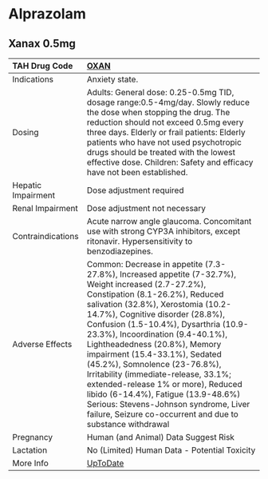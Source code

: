 # Alprazolam

## Xanax 0.5mg

| TAH Drug Code      | [OXAN](https://www.tahsda.org.tw/drugs/hissearch.php?drug_code=OXAN)                                                                                                                                                                                                                                                                                                                                                                                                                                                                                                                                                      |
|:-------------------|:--------------------------------------------------------------------------------------------------------------------------------------------------------------------------------------------------------------------------------------------------------------------------------------------------------------------------------------------------------------------------------------------------------------------------------------------------------------------------------------------------------------------------------------------------------------------------------------------------------------------------|
| Indications        | Anxiety state.                                                                                                                                                                                                                                                                                                                                                                                                                                                                                                                                                                                                            |
| Dosing             | Adults: General dose: 0.25-0.5mg TID, dosage range:0.5-4mg/day. Slowly reduce the dose when stopping the drug. The reduction should not exceed 0.5mg every three days. Elderly or frail patients: Elderly patients who have not used psychotropic drugs should be treated with the lowest effective dose. Children: Safety and efficacy have not been established.                                                                                                                                                                                                                                                        |
| Hepatic Impairment | Dose adjustment required                                                                                                                                                                                                                                                                                                                                                                                                                                                                                                                                                                                                  |
| Renal Impairment   | Dose adjustment not necessary                                                                                                                                                                                                                                                                                                                                                                                                                                                                                                                                                                                             |
| Contraindications  | Acute narrow angle glaucoma. Concomitant use with strong CYP3A inhibitors, except ritonavir. Hypersensitivity to benzodiazepines.                                                                                                                                                                                                                                                                                                                                                                                                                                                                                         |
| Adverse Effects    | Common: Decrease in appetite (7.3-27.8%), Increased appetite (7-32.7%), Weight increased (2.7-27.2%), Constipation (8.1-26.2%), Reduced salivation (32.8%), Xerostomia (10.2-14.7%), Cognitive disorder (28.8%), Confusion (1.5-10.4%), Dysarthria (10.9-23.3%), Incoordination (9.4-40.1%), Lightheadedness (20.8%), Memory impairment (15.4-33.1%), Sedated (45.2%), Somnolence (23-76.8%), Irritability (immediate-release, 33.1%; extended-release 1% or more), Reduced libido (6-14.4%), Fatigue (13.9-48.6%) Serious: Stevens-Johnson syndrome, Liver failure, Seizure co-occurrent and due to substance withdrawal |
| Pregnancy          | Human (and Animal) Data Suggest Risk                                                                                                                                                                                                                                                                                                                                                                                                                                                                                                                                                                                      |
| Lactation          | No (Limited) Human Data - Potential Toxicity                                                                                                                                                                                                                                                                                                                                                                                                                                                                                                                                                                              |
| More Info          | [UpToDate](https://www.uptodate.com/contents/alprazolam-drug-information)                                                                                                                                                                                                                                                                                                                                                                                                                                                                                                                                                 |

